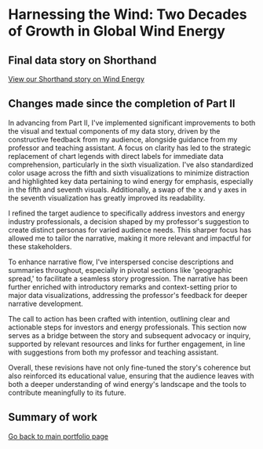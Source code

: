 # Harnessing the Wind: Two Decades of Growth in Global Wind Energy
## Final data story on Shorthand
[View our Shorthand story on Wind Energy](https://carnegiemellon.shorthandstories.com/harnessing-the-wind-two-decades-of-growth-in-global-wind-energy/)

## Changes made since the completion of Part II
In advancing from Part II, I've implemented significant improvements to both the visual and textual components of my data story, driven by the constructive feedback from my audience, alongside guidance from my professor and teaching assistant. A focus on clarity has led to the strategic replacement of chart legends with direct labels for immediate data comprehension, particularly in the sixth visualization. I've also standardized color usage across the fifth and sixth visualizations to minimize distraction and highlighted key data pertaining to wind energy for emphasis, especially in the fifth and seventh visuals. Additionally, a swap of the x and y axes in the seventh visualization has greatly improved its readability.

I refined the target audience to specifically address investors and energy industry professionals, a decision shaped by my professor's suggestion to create distinct personas for varied audience needs. This sharper focus has allowed me to tailor the narrative, making it more relevant and impactful for these stakeholders.

To enhance narrative flow, I've interspersed concise descriptions and summaries throughout, especially in pivotal sections like 'geographic spread,' to facilitate a seamless story progression. The narrative has been further enriched with introductory remarks and context-setting prior to major data visualizations, addressing the professor's feedback for deeper narrative development.

The call to action has been crafted with intention, outlining clear and actionable steps for investors and energy professionals. This section now serves as a bridge between the story and subsequent advocacy or inquiry, supported by relevant resources and links for further engagement, in line with suggestions from both my professor and teaching assistant.

Overall, these revisions have not only fine-tuned the story's coherence but also reinforced its educational value, ensuring that the audience leaves with both a deeper understanding of wind energy's landscape and the tools to contribute meaningfully to its future.

## Summary of work

[Go back to main portfolio page](README.md)
